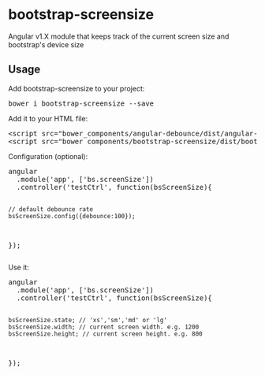# bootstrap-screensize
Angular v1.X module that keeps track of the current screen size and bootstrap's device size
<h2>Usage</h2>
<p>Add bootstrap-screensize to your project:</p>
<pre>bower i bootstrap-screensize --save</pre>
<p>Add it to your HTML file:</p>
<div>
<pre>
&lt;script src="bower_components/angular-debounce/dist/angular-debounce.min.js"&gt;&lt;/script&gt;
&lt;script src="bower_components/bootstrap-screensize/dist/bootstrap-screensize.min.js"&gt;&lt;/script&gt;
</pre>
</div>
<p>Configuration (optional):</p>
<pre>
angular
  .module('app', ['bs.screenSize'])
  .controller('testCtrl', function(bsScreenSize){
    
    // default debounce rate
    bsScreenSize.config({debounce:100});
    
  });
</pre>
<p>Use it:</p>
<pre>
angular
  .module('app', ['bs.screenSize'])
  .controller('testCtrl', function(bsScreenSize){
  
    bsScreenSize.state; // 'xs','sm','md' or 'lg'
    bsScreenSize.width; // current screen width. e.g. 1200
    bsScreenSize.height; // current screen height. e.g. 800
    
  });
</pre>

